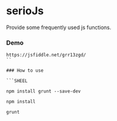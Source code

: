 # serioJs
Provide some frequently used js functions.

### Demo

```
https://jsfiddle.net/grr13zgd/
``

### How to use

```SHEEL

npm install grunt --save-dev

npm install

grunt

```